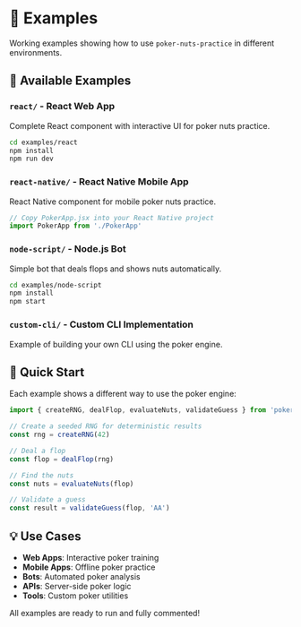# 🎯 Examples

Working examples showing how to use `poker-nuts-practice` in different environments.

## 📁 Available Examples

### `react/` - React Web App
Complete React component with interactive UI for poker nuts practice.

```bash
cd examples/react
npm install
npm run dev
```

### `react-native/` - React Native Mobile App
React Native component for mobile poker nuts practice.

```jsx
// Copy PokerApp.jsx into your React Native project
import PokerApp from './PokerApp'
```

### `node-script/` - Node.js Bot
Simple bot that deals flops and shows nuts automatically.

```bash
cd examples/node-script
npm install
npm start
```

### `custom-cli/` - Custom CLI Implementation
Example of building your own CLI using the poker engine.

## 🚀 Quick Start

Each example shows a different way to use the poker engine:

```js
import { createRNG, dealFlop, evaluateNuts, validateGuess } from 'poker-nuts-practice/engine'

// Create a seeded RNG for deterministic results
const rng = createRNG(42)

// Deal a flop
const flop = dealFlop(rng)

// Find the nuts
const nuts = evaluateNuts(flop)

// Validate a guess
const result = validateGuess(flop, 'AA')
```

## 💡 Use Cases

- **Web Apps**: Interactive poker training
- **Mobile Apps**: Offline poker practice
- **Bots**: Automated poker analysis
- **APIs**: Server-side poker logic
- **Tools**: Custom poker utilities

All examples are ready to run and fully commented!